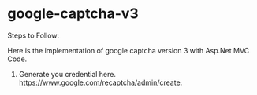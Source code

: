 # google-captcha-v3

Steps to Follow:

Here is the implementation of google captcha version 3 with Asp.Net MVC Code.
1. Generate you credential here.
  https://www.google.com/recaptcha/admin/create.

